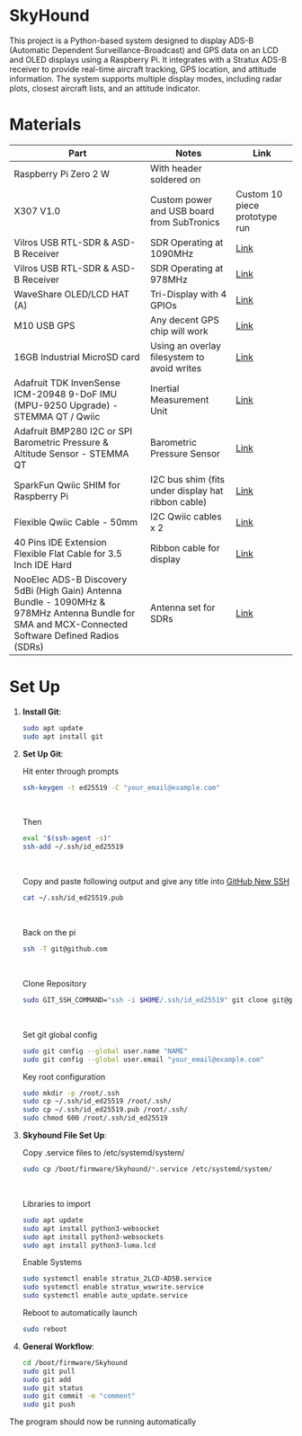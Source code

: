 # SkyHound

This project is a Python-based system designed to display ADS-B (Automatic Dependent Surveillance-Broadcast) and GPS data on an LCD and OLED displays using a Raspberry Pi. It integrates with a Stratux ADS-B receiver to provide real-time aircraft tracking, GPS location, and attitude information. The system supports multiple display modes, including radar plots, closest aircraft lists, and an attitude indicator.

# Materials

| Part | Notes | Link |
|------|-------|------|
| Raspberry Pi Zero 2 W | With header soldered on | |
| X307 V1.0 | Custom power and USB board from SubTronics | Custom 10 piece prototype run |
| Vilros USB RTL-SDR & ASD-B Receiver | SDR Operating at 1090MHz | [Link](https://vilros.com/products/vilros-usb-rtl-sdr-asd-b-receiver) |
| Vilros USB RTL-SDR & ASD-B Receiver | SDR Operating at 978MHz | [Link](https://vilros.com/products/vilros-usb-rtl-sdr-asd-b-receiver) |
| WaveShare OLED/LCD HAT (A) | Tri-Display with 4 GPIOs | [Link](https://www.waveshare.com/wiki/OLED/LCD_HAT_(A)) |
| M10 USB GPS | Any decent GPS chip will work | [Link](https://www.aliexpress.us/item/2251832795465775.html?spm=a2g0o.productlist.main.11.6e9cVTVFVTVF7Q&algo_pvid=b42262ed-e870-4986-8ef7-cabf1811a23f&algo_exp_id=b42262ed-e870-4986-8ef7-cabf1811a23f-5&pdp_npi=4%40dis%21USD%2116.88%218.44%21%21%2116.88%218.44%21%402103010b17375794570863588e13b2%2112000033493101997%21sea%21US%21934459528%21X&curPageLogUid=fqtEyWCjfE90&utparam-url=scene%3Asearch%7Cquery_from%3A) |
| 16GB Industrial MicroSD card | Using an overlay filesystem to avoid writes | [Link](https://www.amazon.com/dp/B085GL8XBJ?ref=fed_asin_title) |
| Adafruit TDK InvenSense ICM-20948 9-DoF IMU (MPU-9250 Upgrade) - STEMMA QT / Qwiic | Inertial Measurement Unit | [Link](https://www.adafruit.com/product/4554) |
| Adafruit BMP280 I2C or SPI Barometric Pressure & Altitude Sensor - STEMMA QT | Barometric Pressure Sensor | [Link](https://www.adafruit.com/product/2651) |
| SparkFun Qwiic SHIM for Raspberry Pi | I2C bus shim (fits under display hat ribbon cable) | [Link](https://www.sparkfun.com/sparkfun-qwiic-shim-for-raspberry-pi.html) |
| Flexible Qwiic Cable - 50mm | I2C Qwiic cables x 2 | [Link](https://www.sparkfun.com/flexible-qwiic-cable-50mm.html) |
| 40 Pins IDE Extension Flexible Flat Cable for 3.5 Inch IDE Hard | Ribbon cable for display | [Link](https://www.aliexpress.us/item/3256806913387009.html?spm=a2g0o.order_list.order_list_main.5.57491802HvL78J&gatewayAdapt=glo2usa) |
| NooElec ADS-B Discovery 5dBi (High Gain) Antenna Bundle - 1090MHz & 978MHz Antenna Bundle for SMA and MCX-Connected Software Defined Radios (SDRs) | Antenna set for SDRs | [Link](https://www.amazon.com/dp/B01J9DH9U2?ref=fed_asin_title) |


# Set Up

1. **Install Git**:
    ```bash
   sudo apt update
   sudo apt install git
   ```

2. **Set Up Git**:

   Hit enter through prompts
   ```bash
   ssh-keygen -t ed25519 -C "your_email@example.com"
   ```

   <br>

   Then
   ```bash
   eval "$(ssh-agent -s)"
   ssh-add ~/.ssh/id_ed25519
   ```

   <br>

   Copy and paste following output and give any title into [GitHub New SSH](https://github.com/settings/ssh/new)
   ```bash
   cat ~/.ssh/id_ed25519.pub
   ```

   <br>

   Back on the pi
   ```bash
   ssh -T git@github.com
   ```

   <br>

   Clone Repository
   ```bash
   sudo GIT_SSH_COMMAND="ssh -i $HOME/.ssh/id_ed25519" git clone git@github.com:sellenberg/Skyhound.git
   ```

   <br>

   Set git global config
   ```bash
   sudo git config --global user.name "NAME"
   sudo git config --global user.email "your_email@example.com"   
   ```

   Key root configuration
   ```bash
   sudo mkdir -p /root/.ssh
   sudo cp ~/.ssh/id_ed25519 /root/.ssh/
   sudo cp ~/.ssh/id_ed25519.pub /root/.ssh/
   sudo chmod 600 /root/.ssh/id_ed25519
   ```

4. **Skyhound File Set Up**:

   Copy .service files to /etc/systemd/system/
   ```bash
   sudo cp /boot/firmware/Skyhound/*.service /etc/systemd/system/
   ```

   <br>

   Libraries to import
   ```bash
   sudo apt update
   sudo apt install python3-websocket
   sudo apt install python3-websockets
   sudo apt install python3-luma.lcd
   ```

   Enable Systems
   ```bash
   sudo systemctl enable stratux_2LCD-ADSB.service
   sudo systemctl enable stratux_wswrite.service
   sudo systemctl enable auto_update.service
   ```

   Reboot to automatically launch
   ```bash
   sudo reboot
   ```

3. **General Workflow**:
   ```bash
   cd /boot/firmware/Skyhound
   sudo git pull
   sudo git add
   sudo git status
   sudo git commit -m "comment"
   sudo git push
   ```


The program should now be running automatically
